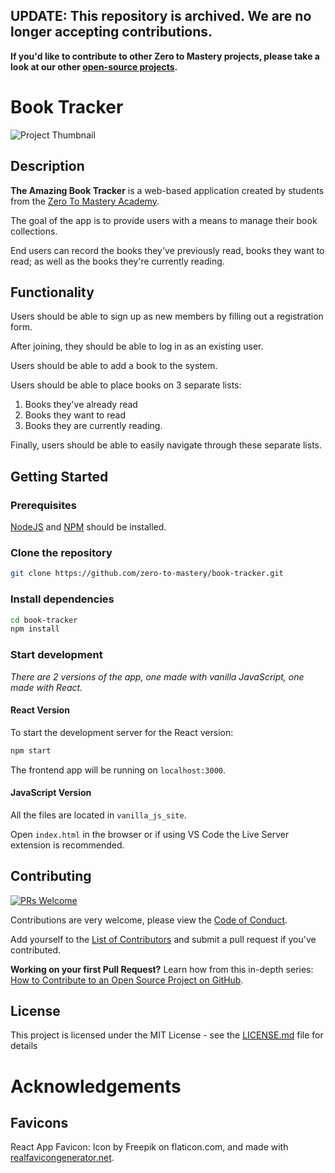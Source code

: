 ## **UPDATE: This repository is archived. We are no longer accepting contributions.**

**If you'd like to contribute to other Zero to Mastery projects, please take a look at our other [open-source projects](https://github.com/zero-to-mastery).**

# Book Tracker

![Project Thumbnail](https://i.ibb.co/yhzRCG5/amazing-book-tracker-preview.jpg)

## Description

**The Amazing Book Tracker** is a web-based application created by students from the [Zero To Mastery Academy](https://zerotomastery.io/).

The goal of the app is to provide users with a means to manage their book collections.

End users can record the books they've previously read, books they want to read; as well as the books they're currently reading.

## Functionality

Users should be able to sign up as new members by filling out a registration form.

After joining, they should be able to log in as an existing user.

Users should be able to add a book to the system.

Users should be able to place books on 3 separate lists:

1. Books they've already read
2. Books they want to read
3. Books they are currently reading.

Finally, users should be able to easily navigate through these separate lists.

## Getting Started

### Prerequisites

[NodeJS](https://nodejs.org/en/) and [NPM](https://www.npmjs.com/) should be installed.

### Clone the repository

```sh
git clone https://github.com/zero-to-mastery/book-tracker.git
```

### Install dependencies

```sh
cd book-tracker
npm install
```

### Start development

_There are 2 versions of the app, one made with vanilla JavaScript, one made with React._

#### React Version

To start the development server for the React version:

```sh
npm start
```

The frontend app will be running on `localhost:3000`.

#### JavaScript Version

All the files are located in `vanilla_js_site`.

Open `index.html` in the browser or if using VS Code the Live Server extension is recommended.

## Contributing

[![PRs Welcome](https://img.shields.io/badge/PRs-welcome-brightgreen.svg?style=flat-square)](http://makeapullrequest.com)

Contributions are very welcome, please view the [Code of Conduct](CODE_OF_CONDUCT.md).

Add yourself to the [List of Contributors](CONTRIBUTORS.md) and submit a pull request if you've contributed.

**Working on your first Pull Request?** Learn how from this in-depth series: [How to Contribute to an Open Source Project on GitHub](https://app.egghead.io/playlists/how-to-contribute-to-an-open-source-project-on-github).

## License

This project is licensed under the MIT License - see the [LICENSE.md](LICENSE.md) file for details

# Acknowledgements

## Favicons

React App Favicon: Icon by Freepik on flaticon.com, and made with [realfavicongenerator.net](https://realfavicongenerator.net/).
